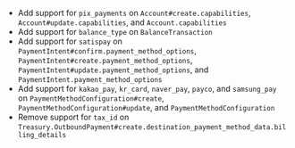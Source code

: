 * Add support for `pix_payments` on `Account#create.capabilities`, `Account#update.capabilities`, and `Account.capabilities`
* Add support for `balance_type` on `BalanceTransaction`
* Add support for `satispay` on `PaymentIntent#confirm.payment_method_options`, `PaymentIntent#create.payment_method_options`, `PaymentIntent#update.payment_method_options`, and `PaymentIntent.payment_method_options`
* Add support for `kakao_pay`, `kr_card`, `naver_pay`, `payco`, and `samsung_pay` on `PaymentMethodConfiguration#create`, `PaymentMethodConfiguration#update`, and `PaymentMethodConfiguration`
* Remove support for `tax_id` on `Treasury.OutboundPayment#create.destination_payment_method_data.billing_details`